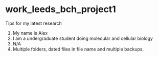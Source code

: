 # work_leeds_bch_project1
Tips for my latest research 

1. My name is Alex
2. I am a undergraduate student doing molecular and cellular biology
3. N/A
4. Multiple folders, dated files in file name and multiple backups.
